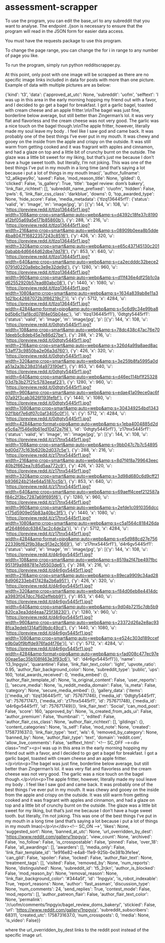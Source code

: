 # assessment-scrapper

To use the program, you can edit the base_url to any subreddit that you want to analyse. The endpoint ./json
is necessary to ensure that the program will read in the JSON form for easier data access.

You must have the requests package to use this program.

To change the page range, you can change the for i in range to any number of page you like.

To run the program, simply run python redditscrapper.py.

At this point, only post with one image will be scrapped as there are no specific image links included in data for posts
with more than one picture. Example of data with multiple pictures are as below:

{'kind': 't3', 'data': {'approved_at_utc': None, 'subreddit': 'uofm', 'selftext': 'I was up in this area in the early morning hopping my friend out with a favor, and I decided to go get a bagel for breakfast. I got a garlic bagel, toasted with cream cheese and an apple fritter.\n\nThe bagel was just fine, borderline below average, but still better than Zingerman’s  lol. it was very flat and flavorless and the cream cheese was not very good. The garlic was a nice touch on the bagel though.\n\nThe apple fritter, however, literally made my soul leave my body . I feel like I saw god and came back. It was probably one of the best things I’ve ever put in my mouth. It was chewy and gooey on the inside from the apple and crispy on the outside. It was still warm from getting cooked and it was fragrant with apples and cinnamon, and had a glaze on top and a little bit of crunchy burnt on the outside. The glaze was a little bit sweet for my liking, but that’s just me because I don’t have a huge sweet tooth. but literally, I’m not joking. This was one of the best things I’ve put in my mouth in a long time (and that’s saying a lot because i put a lot of things in my mouth lmao)', 'author_fullname': 't2_a6kgwy9o', 'saved': False, 'mod_reason_title': None, 'gilded': 0, 'clicked': False, 'is_gallery': True, 'title': 'bagel review: dom’s bakery', 'link_flair_richtext': [], 'subreddit_name_prefixed': 'r/uofm', 'hidden': False, 'pwls': 6, 'link_flair_css_class': 'darkblue', 'downs': 0, 'top_awarded_type': None, 'hide_score': False, 'media_metadata': {'tlzq136445rf1': {'status': 'valid', 'e': 'Image', 'm': 'image/jpg', 'p': [{'y': 144, 'x': 108, 'u': 'https://preview.redd.it/tlzq136445rf1.jpg?width=108&amp;crop=smart&amp;auto=webp&amp;s=d4392c18fe37c8190a12bf05a69a5e171b85860b'}, {'y': 288, 'x': 216, 'u': 'https://preview.redd.it/tlzq136445rf1.jpg?width=216&amp;crop=smart&amp;auto=webp&amp;s=08909b0eea8b5dde4ba8047f16822357243c8516'}, {'y': 426, 'x': 320, 'u': 'https://preview.redd.it/tlzq136445rf1.jpg?width=320&amp;crop=smart&amp;auto=webp&amp;s=e65c437145130c2010ababb4d6644d62dbe7dd78'}, {'y': 853, 'x': 640, 'u': 'https://preview.redd.it/tlzq136445rf1.jpg?width=640&amp;crop=smart&amp;auto=webp&amp;s=ca2ecdddc32bece20791d0220a8ebc3e9e32de9d'}, {'y': 1280, 'x': 960, 'u': 'https://preview.redd.it/tlzq136445rf1.jpg?width=960&amp;crop=smart&amp;auto=webp&amp;s=d11f436e4df25b1c0ad62552920b57ead80abc08'}, {'y': 1440, 'x': 1080, 'u': 'https://preview.redd.it/tlzq136445rf1.jpg?width=1080&amp;crop=smart&amp;auto=webp&amp;s=1634a839ab8e11a31d21bc42687072b3f86219c7'}], 's': {'y': 5712, 'x': 4284, 'u': 'https://preview.redd.it/tlzq136445rf1.jpg?width=4284&amp;format=pjpg&amp;auto=webp&amp;s=5c6d9c34e99ba8bd5b6c11af8cd078f4e05b04ec'}, 'id': 'tlzq136445rf1'}, '0dtgty5445rf1': {'status': 'valid', 'e': 'Image', 'm': 'image/jpg', 'p': [{'y': 144, 'x': 108, 'u': 'https://preview.redd.it/0dtgty5445rf1.jpg?width=108&amp;crop=smart&amp;auto=webp&amp;s=78dc438c47ac76e701deeb5c8deb45e7e86d27be'}, {'y': 288, 'x': 216, 'u': 'https://preview.redd.it/0dtgty5445rf1.jpg?width=216&amp;crop=smart&amp;auto=webp&amp;s=326d4a99a8aed8ac53aff73c9850ba2e06a3d760'}, {'y': 426, 'x': 320, 'u': 'https://preview.redd.it/0dtgty5445rf1.jpg?width=320&amp;crop=smart&amp;auto=webp&amp;s=3e259b8fa5995a0da51a2a3b238d314a973190ef'}, {'y': 853, 'x': 640, 'u': 'https://preview.redd.it/0dtgty5445rf1.jpg?width=640&amp;crop=smart&amp;auto=webp&amp;s=d46ec114bf1f2532803d7b3b27f21c5783eeaf23'}, {'y': 1280, 'x': 960, 'u': 'https://preview.redd.it/0dtgty5445rf1.jpg?width=960&amp;crop=smart&amp;auto=webp&amp;s=edae41a09ece0ac6f07a92f3cab3626f193fefbf'}, {'y': 1440, 'x': 1080, 'u': 'https://preview.redd.it/0dtgty5445rf1.jpg?width=1080&amp;crop=smart&amp;auto=webp&amp;s=304349254bd134302f1bbf7e6df07c0af3405c0f'}], 's': {'y': 5712, 'x': 4284, 'u': 'https://preview.redd.it/0dtgty5445rf1.jpg?width=4284&amp;format=pjpg&amp;auto=webp&amp;s=1eba4004885d2de5c6a7f546e9b61ed10d72e7f4'}, 'id': '0dtgty5445rf1'}, 'z17tnx5445rf1': {'status': 'valid', 'e': 'Image', 'm': 'image/jpg', 'p': [{'y': 144, 'x': 108, 'u': 'https://preview.redd.it/z17tnx5445rf1.jpg?width=108&amp;crop=smart&amp;auto=webp&amp;s=9bb047c7b7c54895bd00d77c163b620b2d037c5e'}, {'y': 288, 'x': 216, 'u': 'https://preview.redd.it/z17tnx5445rf1.jpg?width=216&amp;crop=smart&amp;auto=webp&amp;s=8d7f4f8a799643eec40b2f662ea7c85d5aa772c9'}, {'y': 426, 'x': 320, 'u': 'https://preview.redd.it/z17tnx5445rf1.jpg?width=320&amp;crop=smart&amp;auto=webp&amp;s=3d98d680c6d9cff21b936624b214e64a5187cc5b'}, {'y': 853, 'x': 640, 'u': 'https://preview.redd.it/z17tnx5445rf1.jpg?width=640&amp;crop=smart&amp;auto=webp&amp;s=69aeff4ceef212587af84c2f3bc7287a69f695f6'}, {'y': 1280, 'x': 960, 'u': 'https://preview.redd.it/z17tnx5445rf1.jpg?width=960&amp;crop=smart&amp;auto=webp&amp;s=2efde1c0910356dccc175d5909e05b83a40bc3f5'}, {'y': 1440, 'x': 1080, 'u': 'https://preview.redd.it/z17tnx5445rf1.jpg?width=1080&amp;crop=smart&amp;auto=webp&amp;s=c5a1564c818426daaf264866dc63847ac2c4de2a'}], 's': {'y': 5712, 'x': 4284, 'u': 'https://preview.redd.it/z17tnx5445rf1.jpg?width=4284&amp;format=pjpg&amp;auto=webp&amp;s=e5d988cd27e75622339bf62f9b38ac913e2c1669'}, 'id': 'z17tnx5445rf1'}, 'd4r6gv5445rf1': {'status': 'valid', 'e': 'Image', 'm': 'image/jpg', 'p': [{'y': 144, 'x': 108, 'u': 'https://preview.redd.it/d4r6gv5445rf1.jpg?width=108&amp;crop=smart&amp;auto=webp&amp;s=8519a2f47be497fbc9513f9a988781e7d5503de6'}, {'y': 288, 'x': 216, 'u': 'https://preview.redd.it/d4r6gv5445rf1.jpg?width=216&amp;crop=smart&amp;auto=webp&amp;s=89eca9909c34ad288d906233eb417428a2b6a951'}, {'y': 426, 'x': 320, 'u': 'https://preview.redd.it/d4r6gv5445rf1.jpg?width=320&amp;crop=smart&amp;auto=webp&amp;s=f84d06eb8e4414dca3983f047dcc76d2effebb91'}, {'y': 853, 'x': 640, 'u': 'https://preview.redd.it/d4r6gv5445rf1.jpg?width=640&amp;crop=smart&amp;auto=webp&amp;s=9d04b7215c7db5b9820ca3ea3dd4eaa725f38230'}, {'y': 1280, 'x': 960, 'u': 'https://preview.redd.it/d4r6gv5445rf1.jpg?width=960&amp;crop=smart&amp;auto=webp&amp;s=23372d26a2e8ac938fca3edeb1314af59bdc49cd'}, {'y': 1440, 'x': 1080, 'u': 'https://preview.redd.it/d4r6gv5445rf1.jpg?width=1080&amp;crop=smart&amp;auto=webp&amp;s=e524c303d189ccefe9b0a0f9bffde976fad4f76e'}], 's': {'y': 5712, 'x': 4284, 'u': 'https://preview.redd.it/d4r6gv5445rf1.jpg?width=4284&amp;format=pjpg&amp;auto=webp&amp;s=fad008c477ec97e00eae5ac35b108f463e3f93c6'}, 'id': 'd4r6gv5445rf1'}}, 'name': 't3_1npgyix', 'quarantine': False, 'link_flair_text_color': 'light', 'upvote_ratio': 0.95, 'author_flair_background_color': None, 'subreddit_type': 'public', 'ups': 160, 'total_awards_received': 0, 'media_embed': {}, 'author_flair_template_id': None, 'is_original_content': False, 'user_reports': [], 'secure_media': None, 'is_reddit_media_domain': False, 'is_meta': False, 'category': None, 'secure_media_embed': {}, 'gallery_data': {'items': [{'media_id': 'tlzq136445rf1', 'id': 757671746}, {'media_id': '0dtgty5445rf1', 'id': 757671747}, {'media_id': 'z17tnx5445rf1', 'id': 757671748}, {'media_id': 'd4r6gv5445rf1', 'id': 757671749}]}, 'link_flair_text': 'Social', 'can_mod_post': False, 'score': 160, 'approved_by': None, 'is_created_from_ads_ui': False, 'author_premium': False, 'thumbnail': '', 'edited': False, 'author_flair_css_class': None, 'author_flair_richtext': [], 'gildings': {}, 'content_categories': None, 'is_self': False, 'mod_note': None, 'created': 1758731637.0, 'link_flair_type': 'text', 'wls': 6, 'removed_by_category': None, 'banned_by': None, 'author_flair_type': 'text', 'domain': 'reddit.com', 'allow_live_comments': False, 'selftext_html': '&lt;!-- SC_OFF --&gt;&lt;div class="md"&gt;&lt;p&gt;I was up in this area in the early morning hopping my friend out with a favor, and I decided to go get a bagel for breakfast. I got a garlic bagel, toasted with cream cheese and an apple fritter.&lt;/p&gt;\n\n&lt;p&gt;The bagel was just fine, borderline below average, but still better than Zingerman’s  lol. it was very flat and flavorless and the cream cheese was not very good. The garlic was a nice touch on the bagel though.&lt;/p&gt;\n\n&lt;p&gt;The apple fritter, however, literally made my soul leave my body . I feel like I saw god and came back. It was probably one of the best things I’ve ever put in my mouth. It was chewy and gooey on the inside from the apple and crispy on the outside. It was still warm from getting cooked and it was fragrant with apples and cinnamon, and had a glaze on top and a little bit of crunchy burnt on the outside. The glaze was a little bit sweet for my liking, but that’s just me because I don’t have a huge sweet tooth. but literally, I’m not joking. This was one of the best things I’ve put in my mouth in a long time (and that’s saying a lot because i put a lot of things in my mouth lmao)&lt;/p&gt;\n&lt;/div&gt;&lt;!-- SC_ON --&gt;', 'likes': None, 'suggested_sort': None, 'banned_at_utc': None, 'url_overridden_by_dest': 'https://www.reddit.com/gallery/1npgyix', 'view_count': None, 'archived': False, 'no_follow': False, 'is_crosspostable': False, 'pinned': False, 'over_18': False, 'all_awardings': [], 'awarders': [], 'media_only': False, 'link_flair_template_id': '1e916e82-e4a8-11e9-925b-0e381b3fe1ee', 'can_gild': False, 'spoiler': False, 'locked': False, 'author_flair_text': None, 'treatment_tags': [], 'visited': False, 'removed_by': None, 'num_reports': None, 'distinguished': None, 'subreddit_id': 't5_2rjkn', 'author_is_blocked': False, 'mod_reason_by': None, 'removal_reason': None, 'link_flair_background_color': '#344a5f', 'id': '1npgyix', 'is_robot_indexable': True, 'report_reasons': None, 'author': 'fast_assman', 'discussion_type': None, 'num_comments': 24, 'send_replies': True, 'contest_mode': False, 'mod_reports': [], 'author_patreon_flair': False, 'author_flair_text_color': None, 'permalink': '/r/uofm/comments/1npgyix/bagel_review_doms_bakery/', 'stickied': False, 'url': 'https://www.reddit.com/gallery/1npgyix', 'subreddit_subscribers': 68311, 'created_utc': 1758731637.0, 'num_crossposts': 0, 'media': None, 'is_video': False}}

where the url_overridden_by_dest links to the reddit post instead of the specific image url.

